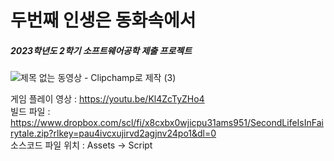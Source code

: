 
# 두번째 인생은 동화속에서
##### 2023학년도 2학기 소프트웨어공학 제출 프로젝트

![제목 없는 동영상 - Clipchamp로 제작 (3)](https://github.com/potatohun/SecondLifeIsInFairytale/assets/107704298/d03eedc8-63c8-4466-abb2-ef2db3c34d51)

게임 플레이 영상 : https://youtu.be/Kl4ZcTyZHo4 <br>
빌드 파일 : https://www.dropbox.com/scl/fi/x8cxbx0wjicpu31ams951/SecondLifeIsInFairytale.zip?rlkey=pau4ivcxujirvd2agjnv24po1&dl=0 <br>
소스코드 파일 위치 : Assets -> Script
